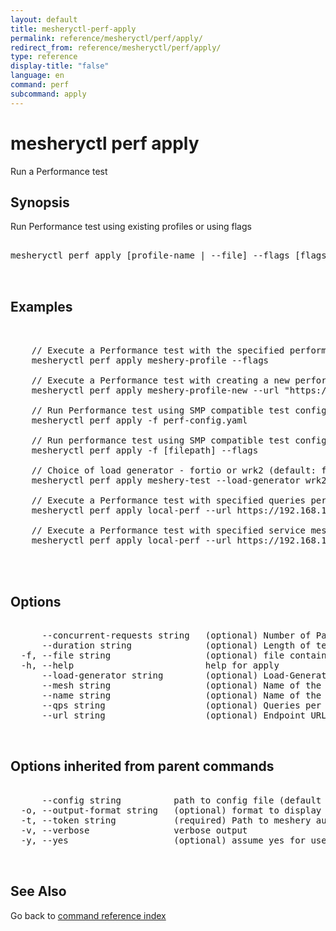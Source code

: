 ```yaml
---
layout: default
title: mesheryctl-perf-apply
permalink: reference/mesheryctl/perf/apply/
redirect_from: reference/mesheryctl/perf/apply/
type: reference
display-title: "false"
language: en
command: perf
subcommand: apply
---
```


# mesheryctl perf apply

Run a Performance test

## Synopsis

Run Performance test using existing profiles or using flags

<pre class='codeblock-pre'>
<div class='codeblock'>
mesheryctl perf apply [profile-name | --file] --flags [flags]

</div>
</pre> 

## Examples

<pre class='codeblock-pre'>
<div class='codeblock'>

	// Execute a Performance test with the specified performance profile
	mesheryctl perf apply meshery-profile --flags

	// Execute a Performance test with creating a new performance profile
	mesheryctl perf apply meshery-profile-new --url "https://google.com"

	// Run Performance test using SMP compatible test configuration
	mesheryctl perf apply -f perf-config.yaml

	// Run performance test using SMP compatible test configuration and override values with flags
	mesheryctl perf apply -f [filepath] --flags

	// Choice of load generator - fortio or wrk2 (default: fortio)
	mesheryctl perf apply meshery-test --load-generator wrk2

	// Execute a Performance test with specified queries per second
	mesheryctl perf apply local-perf --url https://192.168.1.15/productpage --qps 30

	// Execute a Performance test with specified service mesh
	mesheryctl perf apply local-perf --url https://192.168.1.15/productpage --mesh istio
	

</div>
</pre> 

## Options

<pre class='codeblock-pre'>
<div class='codeblock'>
      --concurrent-requests string   (optional) Number of Parallel Requests
      --duration string              (optional) Length of test (e.g. 10s, 5m, 2h). For more, see https://golang.org/pkg/time/#ParseDuration
  -f, --file string                  (optional) file containing SMP-compatible test configuration. For more, see https://github.com/layer5io/service-mesh-performance-specification
  -h, --help                         help for apply
      --load-generator string        (optional) Load-Generator to be used (fortio/wrk2)
      --mesh string                  (optional) Name of the Service Mesh
      --name string                  (optional) Name of the Test
      --qps string                   (optional) Queries per second
      --url string                   (optional) Endpoint URL to test (required with --profile)

</div>
</pre>

## Options inherited from parent commands

<pre class='codeblock-pre'>
<div class='codeblock'>
      --config string          path to config file (default "/home/admin-pc/.meshery/config.yaml")
  -o, --output-format string   (optional) format to display in [json|yaml]
  -t, --token string           (required) Path to meshery auth config
  -v, --verbose                verbose output
  -y, --yes                    (optional) assume yes for user interactive prompts.

</div>
</pre>

## See Also

Go back to [command reference index](/reference/mesheryctl/) 
